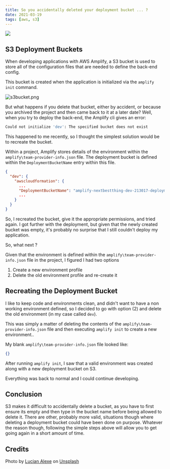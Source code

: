 ```yaml
---
title: So you accidentally deleted your deployment bucket ... ?
date: 2021-03-19
tags: [aws, s3]
---
```


![](/images/cone.jpg)

## S3 Deployment Buckets

When developing applications with AWS Amplify, a S3 bucket is used to store all of the configuration files that are needed to define the back-end config.

This bucket is created when the application is initialized via the `amplify init` command.

![s3bucket.png](https://cdn.hashnode.com/res/hashnode/image/upload/v1616189972547/xSkJ4Y3lj.png)

But what happens if you delete that bucket, either by accident, or because you archived the project and then came back to it at a later date? Well, when you try to deploy the back-end, the Amplify cli gives an error:

```bash
Could not initialize 'dev': The specified bucket does not exist
```

This happened to me recently, so I thought the simplest solution would be to recreate the bucket.

Within a project, Amplify stores details of the environment within the `amplify\team-provider-info.json` file. The deployment bucket is defined within the `DeploymentBucketName` entry within this file.

```json
{
  "dev": {
    "awscloudformation": {
      ...
      "DeploymentBucketName": "amplify-nextbestthing-dev-213017-deployment",
      ...
    }
  }
}
```

So, I recreated the bucket, give it the appropriate permissions, and tried again. I got further with the deployment, but given that the newly created bucket was empty, it's probably no surprise that I still couldn't deploy my application.

So, what next ?

Given that the environment is defined within the `amplify\team-provider-info.json` file in the project, I figured I had two options

1. Create a new environment profile
2. Delete the old environment profile and re-create it

## Recreating the Deployment Bucket

I like to keep code and environments clean, and didn't want to have a non working environment defined, so I decided to go with option (2) and delete the old environment (in my case called `dev`).

This was simply a matter of deleting the contents of the `amplify\team-provider-info.json` file and then executing `amplify init` to create a new environment..

My blank `amplify\team-provider-info.json` file looked like:

```json
{}
```

After running `amplify init`, I saw that a valid environment was created along with a new deployment bucket on S3.

Everything was back to normal and I could continue developing.

## Conclusion

S3 makes it difficult to accidentally delete a bucket, as you have to first ensure its empty and then type in the bucket name before being allowed to delete it. There are other, probably more valid, situations though where deleting a deployment bucket could have been done on purpose. Whatever the reason though, following the simple steps above will allow you to get going again in a short amount of time.

## Credits

Photo by <a href="https://unsplash.com/@lucian_alexe?utm_source=unsplash&utm_medium=referral&utm_content=creditCopyText">Lucian Alexe</a> on <a href="/s/photos/accident?utm_source=unsplash&utm_medium=referral&utm_content=creditCopyText">Unsplash</a>

